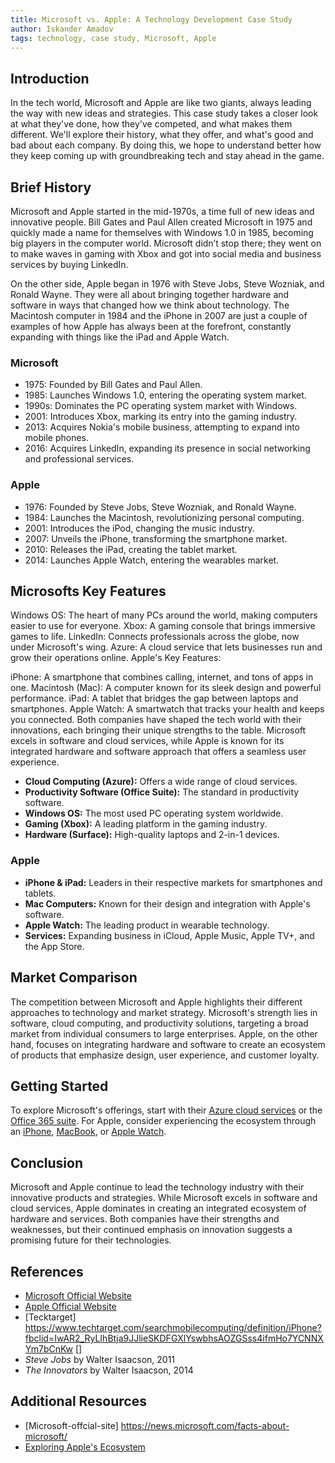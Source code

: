 ```yaml
---
title: Microsoft vs. Apple: A Technology Development Case Study
author: Iskander Amadov
tags: technology, case study, Microsoft, Apple
---
```


## Introduction

In the tech world, Microsoft and Apple are like two giants, always leading the way with new ideas and strategies. This case study takes a closer look at what they've done, how they've competed, and what makes them different. We'll explore their history, what they offer, and what's good and bad about each company. By doing this, we hope to understand better how they keep coming up with groundbreaking tech and stay ahead in the game.

## Brief History

Microsoft and Apple started in the mid-1970s, a time full of new ideas and innovative people. Bill Gates and Paul Allen created Microsoft in 1975 and quickly made a name for themselves with Windows 1.0 in 1985, becoming big players in the computer world. Microsoft didn’t stop there; they went on to make waves in gaming with Xbox and got into social media and business services by buying LinkedIn.

On the other side, Apple began in 1976 with Steve Jobs, Steve Wozniak, and Ronald Wayne. They were all about bringing together hardware and software in ways that changed how we think about technology. The Macintosh computer in 1984 and the iPhone in 2007 are just a couple of examples of how Apple has always been at the forefront, constantly expanding with things like the iPad and Apple Watch.

### Microsoft

- 1975: Founded by Bill Gates and Paul Allen.
- 1985: Launches Windows 1.0, entering the operating system market.
- 1990s: Dominates the PC operating system market with Windows.
- 2001: Introduces Xbox, marking its entry into the gaming industry.
- 2013: Acquires Nokia's mobile business, attempting to expand into mobile phones.
- 2016: Acquires LinkedIn, expanding its presence in social networking and professional services.

### Apple

- 1976: Founded by Steve Jobs, Steve Wozniak, and Ronald Wayne.
- 1984: Launches the Macintosh, revolutionizing personal computing.
- 2001: Introduces the iPod, changing the music industry.
- 2007: Unveils the iPhone, transforming the smartphone market.
- 2010: Releases the iPad, creating the tablet market.
- 2014: Launches Apple Watch, entering the wearables market.

## Microsofts Key Features

Windows OS: The heart of many PCs around the world, making computers easier to use for everyone.
Xbox: A gaming console that brings immersive games to life.
LinkedIn: Connects professionals across the globe, now under Microsoft's wing.
Azure: A cloud service that lets businesses run and grow their operations online.
Apple's Key Features:

iPhone: A smartphone that combines calling, internet, and tons of apps in one.
Macintosh (Mac): A computer known for its sleek design and powerful performance.
iPad: A tablet that bridges the gap between laptops and smartphones.
Apple Watch: A smartwatch that tracks your health and keeps you connected.
Both companies have shaped the tech world with their innovations, each bringing their unique strengths to the table. Microsoft excels in software and cloud services, while Apple is known for its integrated hardware and software approach that offers a seamless user experience.

- **Cloud Computing (Azure):** Offers a wide range of cloud services.
- **Productivity Software (Office Suite):** The standard in productivity software.
- **Windows OS:** The most used PC operating system worldwide.
- **Gaming (Xbox):** A leading platform in the gaming industry.
- **Hardware (Surface):** High-quality laptops and 2-in-1 devices.

### Apple

- **iPhone & iPad:** Leaders in their respective markets for smartphones and tablets.
- **Mac Computers:** Known for their design and integration with Apple's software.
- **Apple Watch:** The leading product in wearable technology.
- **Services:** Expanding business in iCloud, Apple Music, Apple TV+, and the App Store.

## Market Comparison

The competition between Microsoft and Apple highlights their different approaches to technology and market strategy. Microsoft's strength lies in software, cloud computing, and productivity solutions, targeting a broad market from individual consumers to large enterprises. Apple, on the other hand, focuses on integrating hardware and software to create an ecosystem of products that emphasize design, user experience, and customer loyalty.

## Getting Started

To explore Microsoft's offerings, start with their [Azure cloud services](https://azure.microsoft.com) or the [Office 365 suite](https://office.com). For Apple, consider experiencing the ecosystem through an [iPhone](https://www.apple.com/iphone/), [MacBook](https://www.apple.com/macbook/), or [Apple Watch](https://www.apple.com/watch/).

## Conclusion

Microsoft and Apple continue to lead the technology industry with their innovative products and strategies. While Microsoft excels in software and cloud services, Apple dominates in creating an integrated ecosystem of hardware and services. Both companies have their strengths and weaknesses, but their continued emphasis on innovation suggests a promising future for their technologies.

## References

- [Microsoft Official Website](https://microsoft.com)
- [Apple Official Website](https://apple.com)
- [Tecktarget] https://www.techtarget.com/searchmobilecomputing/definition/iPhone?fbclid=IwAR2_RyLIhBtja9JJlieSKDFGXlYswbhsAOZGSss4ifmHo7YCNNXYm7bCnKw
  []
- _Steve Jobs_ by Walter Isaacson, 2011
- _The Innovators_ by Walter Isaacson, 2014

## Additional Resources

- [Microsoft-offcial-site] https://news.microsoft.com/facts-about-microsoft/
- [Exploring Apple's Ecosystem](https://www.apple.com)

